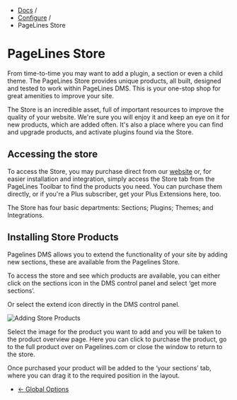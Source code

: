 <div class="row-fluid">
	<div class="span12">
		<ul class="breadcrumb">
  			<li><a href="http://docs.pagelines.com/">Docs</a> <span class="divider">/</span></li>
  			<li><a href="http://docs.pagelines.com/configure">Configure</a> <span class="divider">/</span></li>
  			<li class="active">PageLines Store</li>
		</ul>
	</div>
</div>

# PageLines Store #

From time-to-time you may want to add a plugin, a section or even a child theme. The PageLines Store provides unique products, all built, designed and tested to work within PageLines DMS. This is your one-stop shop for great amenities to improve your site.

The Store is an incredible asset, full of important resources to improve the quality of your website. We're sure you will enjoy it and keep an eye on it for new products, which are added often.  It's also a place where you can find and upgrade products, and activate plugins found via the Store.

## Accessing the store ##

To access the Store, you may purchase direct from our [website](http://www.pagelines.com/store) or, for easier installation and integration, simply access the Store tab from the PageLines Toolbar to find the products you need. You can purchase them directly, or if you're a Plus subscriber, get your Plus Extensions here, too.

The Store has four basic departments: Sections; Plugins; Themes; and Integrations.

## Installing Store Products

Pagelines DMS allows you to extend the functionality of your site by adding new sections, these are available from the Pagelines Store. 

To access the store and see which products are available, you can either click on the sections icon in the DMS control panel and select ‘get more sections’. 

Or select the extend icon directly in the DMS control panel.

![Adding Store Products](https://raw.github.com/pagelines/Docs/master/gh-pages-template/public/img/sections.png "Adding Store Products")

Select the image for the product you want to add and you will be taken to the product overview page. Here you can click to purchase the product, go to the full product over on Pagelines.com or close the window to return to the store.

Once purchased your product will be added to the ‘your sections’ tab, where you can drag it to the required position in the layout.

<div class="row-fluid">
	<div class="span12">
		<ul class="pager">
			<li class="pull-left"><a href="http://docs.pagelines.com/configure/global-options">&larr; Global Options</a></li>
  		</ul>
	</div>
</div>